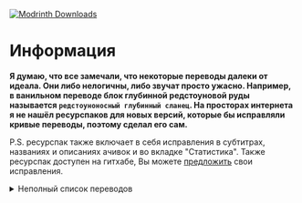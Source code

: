 [![Modrinth Downloads](https://img.shields.io/modrinth/dt/better-russian?color=00AF5C&label=downloads&style=round&logo=modrinth)](https://modrinth.com/resourcepack/better-russian)

# Информация

**Я думаю, что все замечали, что некоторые переводы далеки от идеала. Они либо нелогичны, либо звучат просто ужасно. Например, в ванильном переводе блок глубинной редстоуновой руды называется `редстоуноносный глубинный сланец`. На просторах интернета я не нашёл ресурспаков для новых версий, которые бы исправляли кривые переводы, поэтому сделал его сам.**

P.S. ресурспак также включает в себя исправления в субтитрах, названиях и описаниях ачивок и во вкладке "Статистика". Также ресурспак доступен на гитхабе, Вы можете [предложить](https://github.com/RinixGG/Better-Russian/issues) свои исправления.

<details>
<summary>Неполный список переводов</summary>

## Мобы:

+ Крестьянин -> Житель
+ Хранитель -> Надзиратель
+ Всполох -> Ифрит
+ Тихоня -> Эллей
+ Визер -> Иссушитель
+ Снежный голем -> Снеговик
+ Хоглин -> Боров
+ Зомбифицированный пиглин -> Свинозомби

## Блоки:

+ "..."носный глубинный сланец -> Глубинная "..."ая руда
+ Незер-кварц -> Кварц
+ Керамика -> Терракота
+ Глазурованная керамика -> Керамика
+ Редстоуновый фонарь -> Лампа
+ Натёчный камень -> Блок капельника
+ Рельсы с датчиком -> Нажимные рельсы
+ Редстоуновый повторитель -> Повторитель
+ Редстоуновый компаратор -> Компаратор
+ "Блок" из тёмного дуба -> Тёмно-дубовый "блок"
+ Резная книжная полка -> Интерактивная книжная полка
+ Листья -> Листва
+ Рассадник монстров -> Спавнер

## Предметы:

+ Светокаменная пыль -> Светопыль
+ Розовый куст -> Куст розы
+ Бросянка -> Каплелист
+ Грузовая вагонетка/лодка -> Вагонетка/Лодка с сундуком
+ Загрузочная вагонетка -> Вагонетка с воронкой
+ Зелье водного дыхания -> Зелье подводного дыхания
+ Зелье стремительности -> Зелье скорости
+ Большегрузная весовая пластина -> Железная весовая пластина
+ Весовая пластина -> Золотая весовая пластина
+ Поножи -> Штаны
+ Огниво -> Зажигалка

</details>
